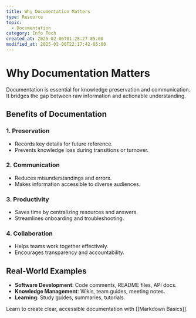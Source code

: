 ```yaml
---
title: Why Documentation Matters
type: Resource
topic:
  - Documentation
category: Info Tech
created_at: 2025-02-06T01:28:27-05:00
modified_at: 2025-02-06T22:17:42-05:00
---
```


# Why Documentation Matters

Documentation is essential for knowledge preservation and communication. It bridges the gap between raw information and actionable understanding.

## Benefits of Documentation
### 1. **Preservation**
- Records key details for future reference.
- Prevents knowledge loss during transitions or turnover.

### 2. **Communication**
- Reduces misunderstandings and errors.
- Makes information accessible to diverse audiences.

### 3. **Productivity**
- Saves time by centralizing resources and answers.
- Streamlines onboarding and troubleshooting.

### 4. **Collaboration**
- Helps teams work together effectively.
- Encourages transparency and accountability.

## Real-World Examples
- **Software Development**: Code comments, README files, API docs.
- **Knowledge Management**: Wikis, team guides, meeting notes.
- **Learning**: Study guides, summaries, tutorials.

Learn to create clear, accessible documentation with [[Markdown Basics]].
